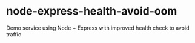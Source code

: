 # node-express-health-avoid-oom
Demo service using Node + Express with improved health check to avoid traffic
